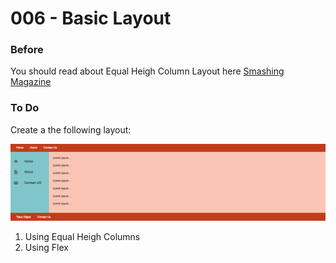 # 006 - Basic Layout

### Before 
You should read about Equal Heigh Column Layout here [Smashing Magazine][1]

### To Do

Create a the following layout:

![alt text](./layout.png)

1. Using Equal Heigh Columns
2. Using Flex

 [1]: https://www.smashingmagazine.com/2010/11/equal-height-columns-using-borders-and-negative-margins-with-css/
